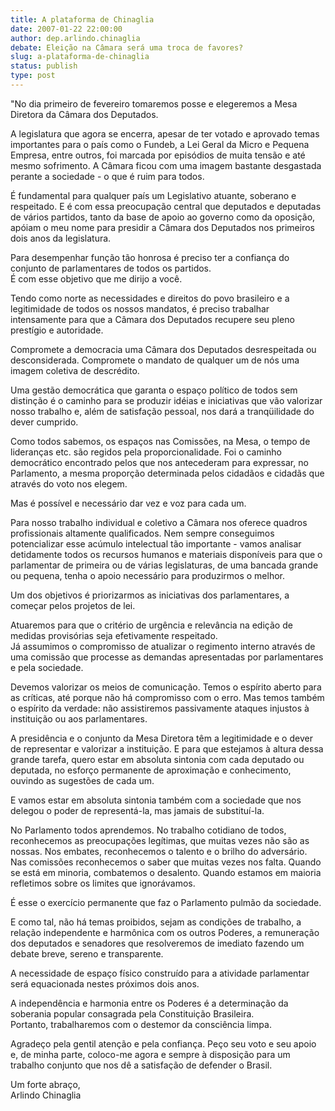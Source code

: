 ```yaml
---
title: A plataforma de Chinaglia
date: 2007-01-22 22:00:00
author: dep.arlindo.chinaglia
debate: Eleição na Câmara será uma troca de favores?
slug: a-plataforma-de-chinaglia
status: publish 
type: post
---
```


"No dia primeiro de fevereiro tomaremos posse e elegeremos a Mesa Diretora da Câmara dos Deputados.  
  
A legislatura que agora se encerra, apesar de ter votado e aprovado temas importantes para o país como o Fundeb, a Lei Geral da Micro e Pequena Empresa, entre outros, foi marcada por episódios de muita tensão e até mesmo sofrimento. A Câmara ficou com uma imagem bastante desgastada perante a sociedade - o que é ruim para todos.  
  
É fundamental para qualquer país um Legislativo atuante, soberano e respeitado. E é com essa preocupação central que deputados e deputadas de vários partidos, tanto da base de apoio ao governo como da oposição, apóiam o meu nome para presidir a Câmara dos Deputados nos primeiros dois anos da legislatura.  
  
Para desempenhar função tão honrosa é preciso ter a confiança do conjunto de parlamentares de todos os partidos.   
É com esse objetivo que me dirijo a você.  
  
Tendo como norte as necessidades e direitos do povo brasileiro e a legitimidade de todos os nossos mandatos, é preciso trabalhar intensamente para que a Câmara dos Deputados recupere seu pleno prestígio e autoridade.  
  
Compromete a democracia uma Câmara dos Deputados desrespeitada ou desconsiderada. Compromete o mandato de qualquer um de nós uma imagem coletiva de descrédito.  
  
Uma gestão democrática que garanta o espaço político de todos sem distinção é o caminho para se produzir idéias e iniciativas que vão valorizar nosso trabalho e, além de satisfação pessoal, nos dará a tranqüilidade do dever cumprido.  
  
Como todos sabemos, os espaços nas Comissões, na Mesa, o tempo de lideranças etc. são regidos pela proporcionalidade. Foi o caminho democrático encontrado pelos que nos antecederam para expressar, no Parlamento, a mesma proporção determinada pelos cidadãos e cidadãs que através do voto nos elegem.  
  
Mas é possível e necessário dar vez e voz para cada um.  
  
Para nosso trabalho individual e coletivo a Câmara nos oferece quadros profissionais altamente qualificados. Nem sempre conseguimos potencializar esse acúmulo intelectual tão importante - vamos analisar detidamente todos os recursos humanos e materiais disponíveis para que o parlamentar de primeira ou de várias legislaturas, de uma bancada grande ou pequena, tenha o apoio necessário para produzirmos o melhor.  
  
Um dos objetivos é priorizarmos as iniciativas dos parlamentares, a começar pelos projetos de lei.  
  
Atuaremos para que o critério de urgência e relevância na edição de medidas provisórias seja efetivamente respeitado.   
Já assumimos o compromisso de atualizar o regimento interno através de uma comissão que processe as demandas apresentadas por parlamentares e pela sociedade.  
  
Devemos valorizar os meios de comunicação. Temos o espírito aberto para as críticas, até porque não há compromisso com o erro. Mas temos também o espírito da verdade: não assistiremos passivamente ataques injustos à instituição ou aos parlamentares.  
  
A presidência e o conjunto da Mesa Diretora têm a legitimidade e o dever de representar e valorizar a instituição. E para que estejamos à altura dessa grande tarefa, quero estar em absoluta sintonia com cada deputado ou deputada, no esforço permanente de aproximação e conhecimento, ouvindo as sugestões de cada um.  
  
E vamos estar em absoluta sintonia também com a sociedade que nos delegou o poder de representá-la, mas jamais de substituí-la.  
  
No Parlamento todos aprendemos. No trabalho cotidiano de todos, reconhecemos as preocupações legítimas, que muitas vezes não são as nossas. Nos embates, reconhecemos o talento e o brilho do adversário. Nas comissões reconhecemos o saber que muitas vezes nos falta. Quando se está em minoria, combatemos o desalento. Quando estamos em maioria refletimos sobre os limites que ignorávamos.  
  
É esse o exercício permanente que faz o Parlamento pulmão da sociedade.  
  
E como tal, não há temas proibidos, sejam as condições de trabalho, a relação independente e harmônica com os outros Poderes, a remuneração dos deputados e senadores que resolveremos de imediato fazendo um debate breve, sereno e transparente.  
  
A necessidade de espaço físico construído para a atividade parlamentar será equacionada nestes próximos dois anos.  
  
A independência e harmonia entre os Poderes é a determinação da soberania popular consagrada pela Constituição Brasileira.   
Portanto, trabalharemos com o destemor da consciência limpa.  
  
Agradeço pela gentil atenção e pela confiança. Peço seu voto e seu apoio e, de minha parte, coloco-me agora e sempre à disposição para um trabalho conjunto que nos dê a satisfação de defender o Brasil.  
  
Um forte abraço,   
Arlindo Chinaglia
